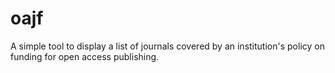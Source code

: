 # oajf
A simple tool to display a list of journals covered by an institution's policy on funding for open access publishing.
